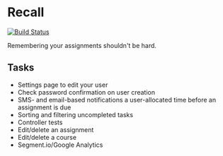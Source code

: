 # Recall

[![Build Status](https://travis-ci.org/eturk/recall.png?branch=master)](https://travis-ci.org/eturk/recall)

Remembering your assignments shouldn't be hard.

## Tasks

- Settings page to edit your user
- Check password confirmation on user creation
- SMS- and email-based notifications a user-allocated time before an assignment is due
- Sorting and filtering uncompleted tasks
- Controller tests
- Edit/delete an assignment
- Edit/delete a course
- Segment.io/Google Analytics
